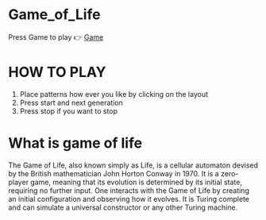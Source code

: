# Game_of_Life

Press Game to play 👉
<a href="https://game-of-life-zeta-two.vercel.app/">Game</a>
# HOW TO PLAY

1) Place patterns how ever you like by clicking on the layout
2) Press start and next generation
3) Press stop if you want to stop

# What is game of life 

The Game of Life, also known simply as Life, is a cellular automaton devised by the British mathematician John Horton Conway in 1970.
It is a zero-player game, meaning that its evolution is determined by its initial state, requiring no further input.
One interacts with the Game of Life by creating an initial configuration and observing how it evolves. 
It is Turing complete and can simulate a universal constructor or any other Turing machine.
